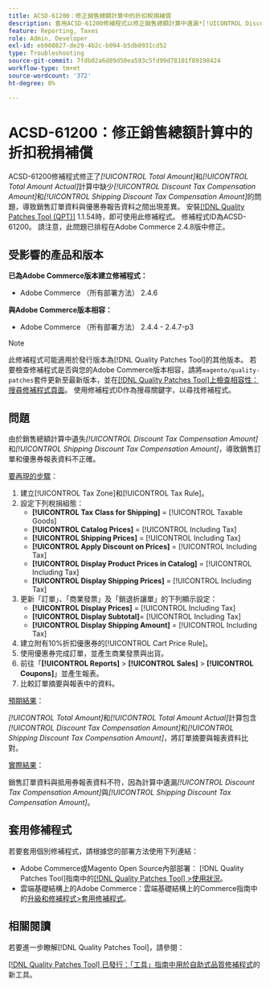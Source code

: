 ```yaml
---
title: ACSD-61200：修正銷售總額計算中的折扣稅捐補償
description: 套用ACSD-61200修補程式以修正銷售總額計算中遺漏*[!UICONTROL Discount Tax Compensation Amount]*和*[!UICONTROL Shipping Discount Tax Compensation Amount]*，造成銷售訂單資料與優惠券報表資料不一致的Adobe Commerce問題。
feature: Reporting, Taxes
role: Admin, Developer
exl-id: eb908827-de29-4b2c-b094-b5db0931cd52
type: Troubleshooting
source-git-commit: 7fdb02a6d89d50ea593c5fd99d78101f89198424
workflow-type: tm+mt
source-wordcount: '372'
ht-degree: 0%

---
```


# ACSD-61200：修正銷售總額計算中的折扣稅捐補償

ACSD-61200修補程式修正了&#x200B;*[!UICONTROL Total Amount]*&#x200B;和&#x200B;*[!UICONTROL Total Amount Actual]*&#x200B;計算中缺少&#x200B;*[!UICONTROL Discount Tax Compensation Amount]*&#x200B;和&#x200B;*[!UICONTROL Shipping Discount Tax Compensation Amount]*&#x200B;的問題，導致銷售訂單資料與優惠券報告資料之間出現差異。 安裝[[!DNL Quality Patches Tool (QPT)]](/help/tools/quality-patches-tool/quality-patches-tool-to-self-serve-quality-patches.md) 1.1.54時，即可使用此修補程式。 修補程式ID為ACSD-61200。 請注意，此問題已排程在Adobe Commerce 2.4.8版中修正。

## 受影響的產品和版本

**已為Adobe Commerce版本建立修補程式：**

- Adobe Commerce （所有部署方法） 2.4.6

**與Adobe Commerce版本相容：**

- Adobe Commerce （所有部署方法） 2.4.4 - 2.4.7-p3

>[!NOTE]
>
>此修補程式可能適用於發行版本為[!DNL Quality Patches Tool]的其他版本。 若要檢查修補程式是否與您的Adobe Commerce版本相容，請將`magento/quality-patches`套件更新至最新版本，並在[[!DNL Quality Patches Tool]上檢查相容性：搜尋修補程式頁面](https://experienceleague.adobe.com/tools/commerce-quality-patches/index.html?lang=zh-Hant)。 使用修補程式ID作為搜尋關鍵字，以尋找修補程式。

## 問題

由於銷售總額計算中遺失&#x200B;*[!UICONTROL Discount Tax Compensation Amount]*&#x200B;和&#x200B;*[!UICONTROL Shipping Discount Tax Compensation Amount]*，導致銷售訂單和優惠券報表資料不正確。

<u>要再現的步驟</u>：

1. 建立[!UICONTROL Tax Zone]和[!UICONTROL Tax Rule]。
1. 設定下列稅捐組態：
   - **[!UICONTROL Tax Class for Shipping]** = [!UICONTROL Taxable Goods]
   - **[!UICONTROL Catalog Prices]** = [!UICONTROL Including Tax]
   - **[!UICONTROL Shipping Prices]** = [!UICONTROL Including Tax]
   - **[!UICONTROL Apply Discount on Prices]** = [!UICONTROL Including Tax]
   - **[!UICONTROL Display Product Prices in Catalog]** = [!UICONTROL Including Tax]
   - **[!UICONTROL Display Shipping Prices]** = [!UICONTROL Including Tax]
1. 更新「訂單」、「商業發票」及「銷退折讓單」的下列顯示設定：
   - **[!UICONTROL Display Prices]** = [!UICONTROL Including Tax]
   - **[!UICONTROL Display Subtotal]**= [!UICONTROL Including Tax]
   - **[!UICONTROL Display Shipping Amount]** = [!UICONTROL Including Tax]
1. 建立附有10%折扣優惠券的[!UICONTROL Cart Price Rule]。
1. 使用優惠券完成訂單，並產生商業發票與出貨。
1. 前往「**[!UICONTROL Reports]** > **[!UICONTROL Sales]** > **[!UICONTROL Coupons]**」並產生報表。
1. 比較訂單摘要與報表中的資料。

<u>預期結果</u>：

*[!UICONTROL Total Amount]*&#x200B;和&#x200B;*[!UICONTROL Total Amount Actual]*&#x200B;計算包含&#x200B;*[!UICONTROL Discount Tax Compensation Amount]*&#x200B;和&#x200B;*[!UICONTROL Shipping Discount Tax Compensation Amount]*，將訂單摘要與報表資料比對。

<u>實際結果</u>：

銷售訂單資料與抵用券報表資料不符，因為計算中遺漏&#x200B;*[!UICONTROL Discount Tax Compensation Amount]*&#x200B;與&#x200B;*[!UICONTROL Shipping Discount Tax Compensation Amount]*。

## 套用修補程式

若要套用個別修補程式，請根據您的部署方法使用下列連結：

- Adobe Commerce或Magento Open Source內部部署： [!DNL Quality Patches Tool]指南中的[[!DNL Quality Patches Tool] >使用狀況](/help/tools/quality-patches-tool/usage.md)。
- 雲端基礎結構上的Adobe Commerce：雲端基礎結構上的Commerce指南中的[升級和修補程式>套用修補程式](https://experienceleague.adobe.com/docs/commerce-cloud-service/user-guide/develop/upgrade/apply-patches.html?lang=zh-Hant)。

## 相關閱讀

若要進一步瞭解[!DNL Quality Patches Tool]，請參閱：

[[!DNL Quality Patches Tool] 已發行：「工具」指南中用於自助式品質修補程式](https://experienceleague.adobe.com/zh-hant/docs/commerce-operations/tools/quality-patches-tool/quality-patches-tool-to-self-serve-quality-patches)的新工具。
